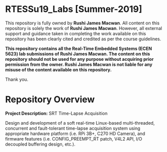 # RTESSu19_Labs [Summer-2019]

This repository is fully owned by **Rushi James Macwan**. All content on this repository is solely the work of **Rushi James Macwan**. However, all external support and guidance taken in completing the work available on this repository has been clearly cited and credited as per the course guidelines.

**This repository contains all the Real-Time Embedded Systems (ECEN 5623) lab submissions of Rushi James Macwan. The content on this repository should not be used for any purpose without acquiring prior permission from the owner. Rushi James Macwan is not liable for any misuse of the content available on this repository.** 

Thank you.

# Repository Overview

**Project Description:** SRT Time-Lapse Acquisition

Design and development of a soft real-time Linux-based multi-threaded, concurrent and fault-tolerant time-lapse acquisition system using appropriate hardware platform (i.e. RPi 3B+, C270 HD Camera), and firmware features (i.e. CONFIG_PREEMPT_RT patch, V4L2 API, I/O decoupled buffering design, etc.).
